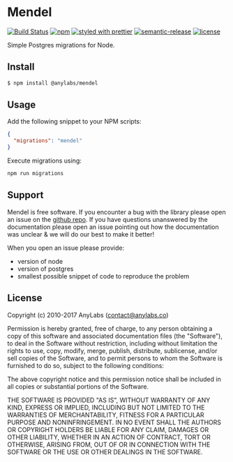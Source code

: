 # Mendel

[![Build Status](https://secure.travis-ci.org/anylabs/mendel.svg?branch=master)](http://travis-ci.org/anylabs/mendel)
[![npm](https://img.shields.io/npm/v/@anylabs/mendel.svg)](https://www.npmjs.com/package/anylabs/mendel)
[![styled with prettier](https://img.shields.io/badge/styled_with-prettier-ff69b4.svg)](https://github.com/prettier/prettier)
[![semantic-release](https://img.shields.io/badge/%20%20%F0%9F%93%A6%F0%9F%9A%80-semantic--release-e10079.svg)](https://github.com/semantic-release/semantic-release)
[![license](https://img.shields.io/github/license/anylabs/mendel.svg)](https://github.com/anylabs/mendel/blob/master/LICENSE)

Simple Postgres migrations for Node.

## Install

```sh
$ npm install @anylabs/mendel
```

## Usage

Add the following snippet to your NPM scripts:

```json
{
  "migrations": "mendel"
}
```

Execute migrations using:

```sh
npm run migrations
```

## Support

Mendel is free software. If you encounter a bug with the library please open an
issue on the [github repo](https://github.com/anylabs/mendel). If you have
questions unanswered by the documentation please open an issue pointing out how
the documentation was unclear & we will do our best to make it better!

When you open an issue please provide:

* version of node
* version of postgres
* smallest possible snippet of code to reproduce the problem

## License

Copyright (c) 2010-2017 AnyLabs (contact@anylabs.co)

Permission is hereby granted, free of charge, to any person obtaining a copy of
this software and associated documentation files (the "Software"), to deal in
the Software without restriction, including without limitation the rights to
use, copy, modify, merge, publish, distribute, sublicense, and/or sell copies of
the Software, and to permit persons to whom the Software is furnished to do so,
subject to the following conditions:

The above copyright notice and this permission notice shall be included in all
copies or substantial portions of the Software.

THE SOFTWARE IS PROVIDED "AS IS", WITHOUT WARRANTY OF ANY KIND, EXPRESS OR
IMPLIED, INCLUDING BUT NOT LIMITED TO THE WARRANTIES OF MERCHANTABILITY, FITNESS
FOR A PARTICULAR PURPOSE AND NONINFRINGEMENT. IN NO EVENT SHALL THE AUTHORS OR
COPYRIGHT HOLDERS BE LIABLE FOR ANY CLAIM, DAMAGES OR OTHER LIABILITY, WHETHER
IN AN ACTION OF CONTRACT, TORT OR OTHERWISE, ARISING FROM, OUT OF OR IN
CONNECTION WITH THE SOFTWARE OR THE USE OR OTHER DEALINGS IN THE SOFTWARE.
